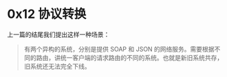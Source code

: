 # 0x12 协议转换

上一篇的结尾我们提出这样一种场景：

> 有两个异构的系统，分别是提供 SOAP 和 JSON 的网络服务。需要根据不同的路由，讲统一客户端的请求路由的不同的系统。也就是新旧系统共存，旧系统还无法完全下线。